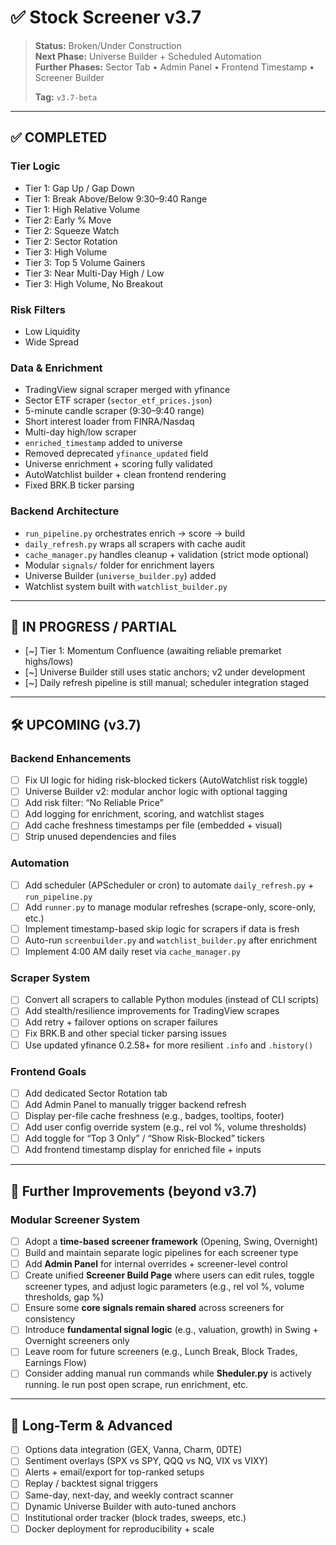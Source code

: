 # ✅ Stock Screener v3.7

> **Status:** Broken/Under Construction  
> **Next Phase:** Universe Builder + Scheduled Automation  
> **Further Phases:** Sector Tab • Admin Panel • Frontend Timestamp • Screener Builder  
>  
> **Tag:** `v3.7-beta`

---

## ✅ COMPLETED

### Tier Logic  
- Tier 1: Gap Up / Gap Down  
- Tier 1: Break Above/Below 9:30–9:40 Range  
- Tier 1: High Relative Volume  
- Tier 2: Early % Move  
- Tier 2: Squeeze Watch  
- Tier 2: Sector Rotation  
- Tier 3: High Volume  
- Tier 3: Top 5 Volume Gainers  
- Tier 3: Near Multi-Day High / Low  
- Tier 3: High Volume, No Breakout  

### Risk Filters  
- Low Liquidity  
- Wide Spread  

### Data & Enrichment  
- TradingView signal scraper merged with yfinance  
- Sector ETF scraper (`sector_etf_prices.json`)  
- 5-minute candle scraper (9:30–9:40 range)  
- Short interest loader from FINRA/Nasdaq  
- Multi-day high/low scraper  
- `enriched_timestamp` added to universe  
- Removed deprecated `yfinance_updated` field  
- Universe enrichment + scoring fully validated  
- AutoWatchlist builder + clean frontend rendering  
- Fixed BRK.B ticker parsing

### Backend Architecture  
- `run_pipeline.py` orchestrates enrich → score → build  
- `daily_refresh.py` wraps all scrapers with cache audit  
- `cache_manager.py` handles cleanup + validation (strict mode optional)  
- Modular `signals/` folder for enrichment layers  
- Universe Builder (`universe_builder.py`) added  
- Watchlist system built with `watchlist_builder.py`

---

## 🔄 IN PROGRESS / PARTIAL

- [~] Tier 1: Momentum Confluence (awaiting reliable premarket highs/lows)  
- [~] Universe Builder still uses static anchors; v2 under development  
- [~] Daily refresh pipeline is still manual; scheduler integration staged  

---

## 🛠️ UPCOMING (v3.7)

### Backend Enhancements  
- [ ] Fix UI logic for hiding risk-blocked tickers (AutoWatchlist risk toggle)  
- [ ] Universe Builder v2: modular anchor logic with optional tagging  
- [ ] Add risk filter: “No Reliable Price”  
- [ ] Add logging for enrichment, scoring, and watchlist stages  
- [ ] Add cache freshness timestamps per file (embedded + visual)  
- [ ] Strip unused dependencies and files  

### Automation  
- [ ] Add scheduler (APScheduler or cron) to automate `daily_refresh.py` + `run_pipeline.py`  
- [ ] Add `runner.py` to manage modular refreshes (scrape-only, score-only, etc.)  
- [ ] Implement timestamp-based skip logic for scrapers if data is fresh  
- [ ] Auto-run `screenbuilder.py` and `watchlist_builder.py` after enrichment  
- [ ] Implement 4:00 AM daily reset via `cache_manager.py`  

### Scraper System  
- [ ] Convert all scrapers to callable Python modules (instead of CLI scripts)  
- [ ] Add stealth/resilience improvements for TradingView scrapes  
- [ ] Add retry + failover options on scraper failures  
- [ ] Fix BRK.B and other special ticker parsing issues  
- [ ] Use updated yfinance 0.2.58+ for more resilient `.info` and `.history()`  

### Frontend Goals  
- [ ] Add dedicated Sector Rotation tab  
- [ ] Add Admin Panel to manually trigger backend refresh  
- [ ] Display per-file cache freshness (e.g., badges, tooltips, footer)  
- [ ] Add user config override system (e.g., rel vol %, volume thresholds)  
- [ ] Add toggle for “Top 3 Only” / “Show Risk-Blocked” tickers  
- [ ] Add frontend timestamp display for enriched file + inputs  

---

## 🚧 Further Improvements (beyond v3.7)

### Modular Screener System  
- [ ] Adopt a **time-based screener framework** (Opening, Swing, Overnight)  
- [ ] Build and maintain separate logic pipelines for each screener type  
- [ ] Add **Admin Panel** for internal overrides + screener-level control  
- [ ] Create unified **Screener Build Page** where users can edit rules, toggle screener types, and adjust logic parameters (e.g., rel vol %, volume thresholds, gap %)  
- [ ] Ensure some **core signals remain shared** across screeners for consistency  
- [ ] Introduce **fundamental signal logic** (e.g., valuation, growth) in Swing + Overnight screeners only  
- [ ] Leave room for future screeners (e.g., Lunch Break, Block Trades, Earnings Flow)
- [ ] Consider adding manual run commands while **Sheduler.py** is actively running. Ie run post open scrape, run enrichment, etc. 

---

## 🧪 Long-Term & Advanced

- [ ] Options data integration (GEX, Vanna, Charm, 0DTE)  
- [ ] Sentiment overlays (SPX vs SPY, QQQ vs NQ, VIX vs VIXY)  
- [ ] Alerts + email/export for top-ranked setups  
- [ ] Replay / backtest signal triggers  
- [ ] Same-day, next-day, and weekly contract scanner  
- [ ] Dynamic Universe Builder with auto-tuned anchors  
- [ ] Institutional order tracker (block trades, sweeps, etc.)  
- [ ] Docker deployment for reproducibility + scale  
